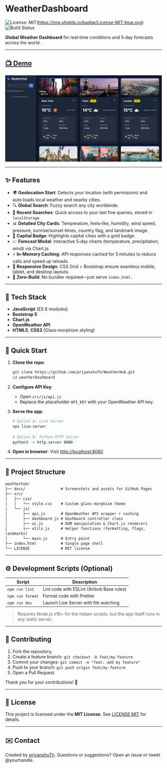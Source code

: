 # WeatherDashboard

![License: MIT](LICENSE)(https://img.shields.io/badge/License-MIT-blue.svg) ![Build Status](https://img.shields.io/badge/build-passing-brightgreen)

**Global Weather Dashboard** for real‑time conditions and 5‑day forecasts across the world.

---

## [📺 Demo](https://priyanshuth.github.io/WeatherDashboard/)

![WeatherHub Screenshot](docs/srceenshot.png)

---

## ✨ Features

- 🌍 **Geolocation Start**: Detects your location (with permission) and auto‑loads local weather and nearby cities.
- 🔍 **Global Search**: Fuzzy search any city worldwide.
- 💾 **Recent Searches**: Quick access to your last five queries, stored in `localStorage`.
- 📊 **Detailed City Cards**: Temperature, feels‑like, humidity, wind speed, pressure, sunrise/sunset times, country flag, and landmark image.
- 🏅 **Capital Badge**: Highlights capital cities with a gold badge.
- 📈 **Forecast Modal**: Interactive 5‑day charts (temperature, precipitation, wind) via Chart.js.
- ⚡ **In‑Memory Caching**: API responses cached for 5 minutes to reduce calls and speed up reloads.
- 📱 **Responsive Design**: CSS Grid + Bootstrap ensure seamless mobile, tablet, and desktop layouts.
- 🚫 **Zero‑Build**: No bundler required—just serve `index.html`.

---

## 🧰 Tech Stack

- **JavaScript** (ES 6 modules)
- **Bootstrap 5**
- **Chart.js**
- **OpenWeather API**
- **HTML5**, **CSS3** (Glass‑morphism styling)

---

## 🚀 Quick Start

1. **Clone the repo**:
   ```bash
   git clone https://github.com/priyanshuTh/WeatherHub.git
   cd weatherDashboard
   ```
2. **Configure API Key**:
   - Open `src/js/api.js`
   - Replace the placeholder `API_KEY` with your OpenWeather API key.
3. **Serve the app**:

   ```bash
   # Option A: Live Server
   npx live-server

   # Option B: Python HTTP Server
   python3 -m http.server 8080
   ```

4. **Open in browser**: Visit <http://localhost:8080>

---

## 📁 Project Structure

```text
weatherhub/
├── docs/                # Screenshots and assets for GitHub Pages
├── src/
│   ├── css/
│   │   └── style.css    # Custom glass‑morphism theme
│   └── js/
│       ├── api.js       # OpenWeather API wrapper + caching
│       ├── dashboard.js # Dashboard controller class
│       ├── ui.js        # DOM manipulation & Chart.js renderers
│       ├── utils.js     # Helper functions (formatting, flags, landmarks)
│       └── main.js      # Entry point
├── index.html           # Single page shell
└── LICENSE              # MIT license
```

---

## ⚙️ Development Scripts (Optional)

| Script           | Description                               |
| ---------------- | ----------------------------------------- |
| `npm run lint`   | Lint code with ESLint (Airbnb Base rules) |
| `npm run format` | Format code with Prettier                 |
| `npm run dev`    | Launch Live Server with file watching     |

> Requires Node.js v18+ for the helper scripts, but the app itself runs in any static server.

---

## 🤝 Contributing

1. Fork the repository.
2. Create a feature branch: `git checkout -b feat/my-feature`
3. Commit your changes: `git commit -m "feat: add my feature"`
4. Push to your branch: `git push origin feat/my-feature`
5. Open a Pull Request.

Thank you for your contributions! 🎉

---

## 📝 License

This project is licensed under the **MIT License**. See [LICENSE:MIT](LICENSE) for details.

---

## ✉️ Contact

Created by [priyanshuTh](https://github.com/priyanshuTh). Questions or suggestions? Open an issue or tweet @yourhandle.
